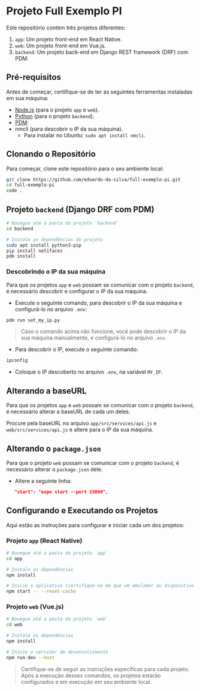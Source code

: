# Projeto Full Exemplo PI

Este repositório contém três projetos diferentes:

1. `app`: Um projeto front-end em React Native.
2. `web`: Um projeto front-end em Vue.js.
3. `backend`: Um projeto back-end em Django REST framework (DRF) com PDM.

## Pré-requisitos

Antes de começar, certifique-se de ter as seguintes ferramentas instaladas em sua máquina:

- [Node.js](https://nodejs.org/) (para o projeto `app` e `web`).
- [Python](https://www.python.org/) (para o projeto `backend`).
- [PDM](https://pdm.fming.dev/): 
- nmcli (para descobrir o IP da sua máquina).
  - Para instalar no Ubuntu: `sudo apt install nmcli`.

## Clonando o Repositório

Para começar, clone este repositório para o seu ambiente local:

```bash
git clone https://github.com/eduardo-da-silva/full-exemplo-pi.git
cd full-exemplo-pi
code .
```

## Projeto `backend` (Django DRF com PDM)

```bash
# Navegue até a pasta do projeto `backend`
cd backend

# Instale as dependências do projeto
sudo apt install python3-pip
pip install netifaces
pdm install
```


### Descobrindo o IP da sua máquina

Para que os projetos `app` e `web` possam se comunicar com o projeto `backend`, é necessário descobrir e configurar o IP da sua máquina. 

- Execute o seguinte comando, para descobrir o IP da sua máquina e configurá-lo no arquivo `.env`:

```bash
pdm run set_my_ip.py
```

> Caso o comando acima não funcione, você pode descobrir o IP da sua máquina manualmente, e configurá-lo no arquivo `.env`.

- Para descobrir o IP, execute o seguinte comando:

```bash
ipconfig
```

- Coloque o IP descoberto no arquivo `.env`, na variável `MY_IP`.


## Alterando a baseURL

Para que os projetos `app` e `web` possam se comunicar com o projeto `backend`, é necessário alterar a baseURL de cada um deles.

Procure pela baseURL no arquivo `app/src/services/api.js` e `web/src/services/api.js` e altere para o IP da sua máquina.

## Alterando o `package.json`

Para que o projeto `web` possam se comunicar com o projeto `backend`, é necessário alterar o `package.json` dele. 

- Altere a seguinte linha:

```json
   "start": "expo start --port 19000",
```

## Configurando e Executando os Projetos

Aqui estão as instruções para configurar e iniciar cada um dos projetos:

### Projeto `app` (React Native)

```bash
# Navegue até a pasta do projeto `app`
cd app

# Instale as dependências
npm install

# Inicie o aplicativo (certifique-se de que um emulador ou dispositivo esteja conectado)
npm start -- --reset-cache
```

### Projeto `web` (Vue.js)

```bash
# Navegue até a pasta do projeto `web`
cd web

# Instale as dependências
npm install

# Inicie o servidor de desenvolvimento
npm run dev --host
```

> Certifique-se de seguir as instruções específicas para cada projeto. Após a execução desses comandos, os projetos estarão configurados e em execução em seu ambiente local.
